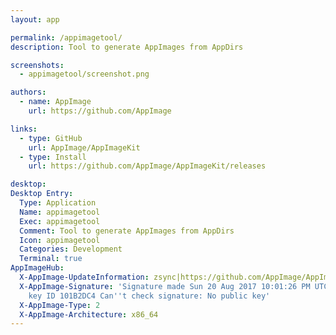 ```yaml
---
layout: app

permalink: /appimagetool/
description: Tool to generate AppImages from AppDirs

screenshots:
  - appimagetool/screenshot.png

authors:
  - name: AppImage
    url: https://github.com/AppImage

links:
  - type: GitHub
    url: AppImage/AppImageKit
  - type: Install
    url: https://github.com/AppImage/AppImageKit/releases

desktop:
Desktop Entry:
  Type: Application
  Name: appimagetool
  Exec: appimagetool
  Comment: Tool to generate AppImages from AppDirs
  Icon: appimagetool
  Categories: Development
  Terminal: true
AppImageHub:
  X-AppImage-UpdateInformation: zsync|https://github.com/AppImage/AppImageKit/releases/download/continuous/appimagetool-x86_64.AppImage.zsync
  X-AppImage-Signature: 'Signature made Sun 20 Aug 2017 10:01:26 PM UTC using RSA
    key ID 101B2DC4 Can''t check signature: No public key'
  X-AppImage-Type: 2
  X-AppImage-Architecture: x86_64
---
```

